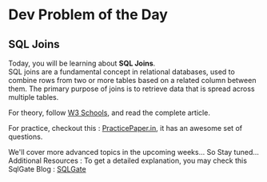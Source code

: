 # Dev Problem of the Day
## SQL Joins
Today, you will be learning about **SQL Joins**.   
SQL joins are a fundamental concept in relational databases, used to combine rows from two or more tables based on a related column between them.
The primary purpose of joins is to retrieve data that is spread across multiple tables.

For theory, follow [W3 Schools](https://www.w3schools.com/sql/sql_join.asp), and read the complete article.

For practice, checkout this : [PracticePaper.in](https://practicepaper.in/gate-cse/sql), it has an awesome set of questions.

We'll cover more advanced topics in the upcoming weeks... So Stay tuned...    
Additional Resources :
To get a detailed explanation, you may check this SqlGate Blog : [SQLGate](https://blog.sqlgate.com/sql-basic-lets-find-out-the-movie-genres-by-joining-tables-sql-inner-join/)
